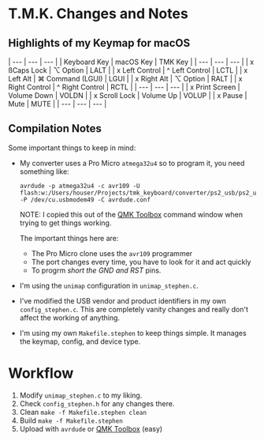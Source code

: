 # T.M.K. Changes and Notes

## Highlights of my Keymap for macOS

| ---                   | ---               | ---           |
| Keyboard Key          | macOS Key         | TMK Key       |
| ---                   | ---               | ---           |
| x ßCaps Lock             | ⌥ Option          | LALT          |
| x Left Control          | ^ Left Control    | LCTL          |
| x Left Alt              | ⌘ Command (LGUI)  | LGUI          |
| x Right Alt             | ⌥ Option          | RALT          |
| x Right Control         | ^ Right Control   | RCTL          |
| ---                   | ---               | ---           |
| x Print Screen          | Volume Down       | VOLDN         |
| x Scroll Lock           | Volume Up         | VOLUP         |
| x Pause                 | Mute              | MUTE          |
| ---                   | ---               | ---           |

## Compilation Notes

Some important things to keep in mind:

* My converter uses a Pro Micro `atmega32u4` so to program it, you need something like:

    ```
    avrdude -p atmega32u4 -c avr109 -U flash:w:/Users/houser/Projects/tmk_keyboard/converter/ps2_usb/ps2_usb_rev2_unimap.hex:i -P /dev/cu.usbmodem49 -C avrdude.conf
    ```

    NOTE: I copied this out of the [QMK Toolbox](https://github.com/qmk/qmk_toolbox) command window when trying to get things working.

    The important things here are:

    * The Pro Micro clone uses the `avr109` programmer
    * The port changes every time, you have to look for it and act quickly
    * To progrm _short the *GND* and *RST*_ pins.

* I'm using the `unimap` configuration in `unimap_stephen.c`.

* I've modified the USB vendor and product identifiers in my own `config_stephen.c`. This are completely vanity changes and really don't affect the working of anything.

* I'm using my own `Makefile.stephen` to keep things simple. It manages the keymap, config, and device type.

# Workflow

1. Modify `unimap_stephen.c` to my liking.
2. Check `config_stephen.h` for any changes there.
3. Clean `make -f Makefile.stephen clean`
4. Build `make -f Makefile.stephen`
5. Upload with `avrdude` or [QMK Toolbox](https://github.com/qmk/qmk_toolbox) (easy)